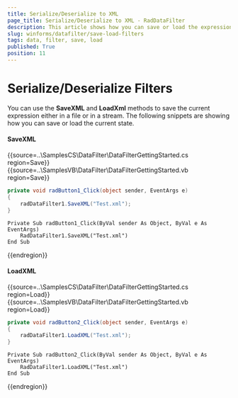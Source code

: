 ```yaml
---
title: Serialize/Deserialize to XML
page_title: Serialize/Deserialize to XML - RadDataFilter
description: This article shows how you can save or load the expression that you have built. 
slug: winforms/datafilter/save-load-filters
tags: data, filter, save, load
published: True
position: 11
---
```


# Serialize/Deserialize Filters

You can use the __SaveXML__ and __LoadXml__ methods to save the current expression either in a file or in a stream. The following snippets are showing how you can save or load the current state.

#### SaveXML
{{source=..\SamplesCS\DataFilter\DataFilterGettingStarted.cs region=Save}} 
{{source=..\SamplesVB\DataFilter\DataFilterGettingStarted.vb region=Save}}
````C#
private void radButton1_Click(object sender, EventArgs e)
{
    radDataFilter1.SaveXML("Test.xml");
}

````
````VB.NET
Private Sub radButton1_Click(ByVal sender As Object, ByVal e As EventArgs)
    RadDataFilter1.SaveXML("Test.xml")
End Sub

````
 


{{endregion}}


#### LoadXML

{{source=..\SamplesCS\DataFilter\DataFilterGettingStarted.cs region=Load}} 
{{source=..\SamplesVB\DataFilter\DataFilterGettingStarted.vb region=Load}}
````C#
private void radButton2_Click(object sender, EventArgs e)
{
    radDataFilter1.LoadXML("Test.xml");
}

````
````VB.NET
Private Sub radButton2_Click(ByVal sender As Object, ByVal e As EventArgs)
    RadDataFilter1.LoadXML("Test.xml")
End Sub

````
 


{{endregion}}





